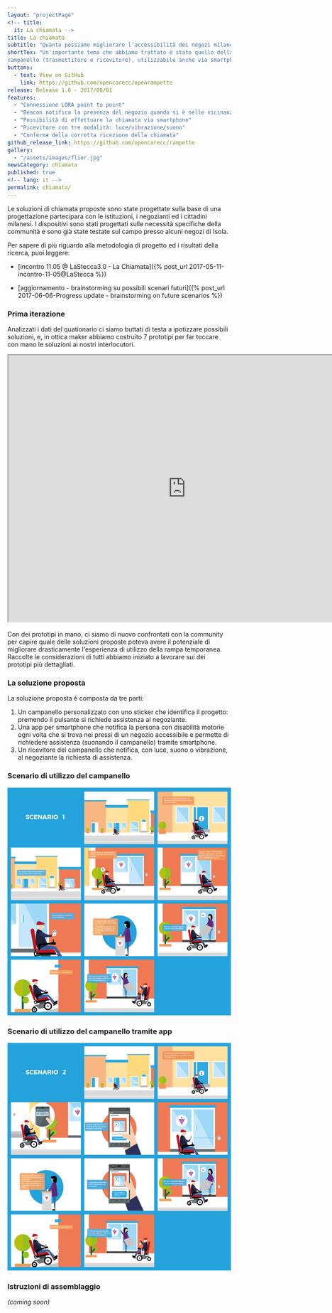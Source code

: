 ```yaml
---
layout: "projectPage"
<!-- title:
  it: La chiamata -->
title: La chiamata
subtitle: "Quanto possiamo migliorare l’accessibilità dei negozi milanesi mediante un campanello ad-hoc ed una comunicazione adeguata?"
shortTex: "Un'importante tema che abbiamo trattato è stato quello della chiamata; come possiamo migliorare l'accessibilità dei negozi milanesi migliorando l'esperienza di utilizzo del campanello di chiamata? Abbiamo sviluppato e testato un prototipo di un nuovo
campanello (trasmettitore e ricevitore), utilizzabile anche via smartphome."
buttons:
  - text: View on GitHub
    link: https://github.com/opencarecc/openrampette
release: Release 1.0 - 2017/08/01
features:
  - "Connessione LORA point to point"
  - "Beacon notifica la presenza del negozio quando si è nelle vicinanze"
  - "Possibilità di effettuare la chiamata via smartphone"
  - "Ricevitore con tre modalità: luce/vibrazione/suono"
  - "Conferma della corretta ricezione della chiamata"
github_release_link: https://github.com/opencarecc/rampette
gallery:
  - "/assets/images/flier.jpg"
newsCategory: chiamata
published: true
<!-- lang: it -->
permalink: chiamata/
---
```


Le soluzioni di chiamata proposte sono state progettate sulla base di una progettazione partecipara con le istituzioni, i negozianti ed i cittadini milanesi.
I dispositivi sono stati progettati sulle necessità specifiche della communità e sono già state testate sul campo presso alcuni negozi di Isola.

Per sapere di più riguardo alla metodologia di progetto ed i risultati della ricerca, puoi leggere:
- [incontro 11.05 @ LaStecca3.0 - La Chiamata]({% post_url 2017-05-11-incontro-11-05@LaStecca %})

- [aggiornamento - brainstorming su possibili scenari futuri]({% post_url 2017-06-06-Progress update - brainstorming on future scenarios %})


### Prima iterazione

Analizzati i dati del quationario ci siamo buttati di testa a ipotizzare possibili soluzioni, e, in ottica maker abbiamo costruito 7 prototipi per far toccare con mano le soluzioni ai nostri interlocutori.

<iframe src="https://drive.google.com/file/d/0B2SJ8fygbNJmV09qcUJYNEFsS28/preview" width="800px" height="600px"></iframe>

Con dei prototipi in mano, ci siamo di nuovo confrontati con la community per capire quale delle soluzioni proposte poteva avere il potenziale di migliorare drasticamente l'esperienza di utilizzo della rampa temporanea. Raccolte le considerazioni di tutti abbiamo iniziato a lavorare sui dei prototipi più dettagliati.

### La soluzione proposta

La soluzione proposta è composta da tre parti:
1. Un campanello personalizzato con uno sticker che identifica il progetto: premendo il pulsante si richiede assistenza al negoziante.
2. Una app per smartphone che notifica la persona con disabilità motorie ogni volta che si trova nei pressi di un negozio accessibile e permette di richiedere assistenza (suonando il campanello) tramite smartphone.
3. Un ricevitore del campanello che notifica, con luce, suono o vibrazione, al negoziante la richiesta di assistenza.


### Scenario di utilizzo del campanello
![storyboard utilizzo campanello](../assets/images/scenario-1.png)

### Scenario di utilizzo del campanello tramite app
![storyboard utilizzo campanello tramite app](../assets/images/scenario-2.png)

### Istruzioni di assemblaggio

_(coming soon)_
